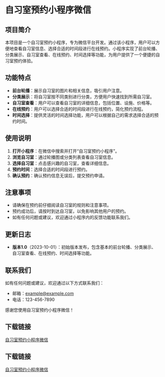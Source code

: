 # 自习室预约小程序微信

## 项目简介

本项目是一个自习室预约小程序，专为微信平台开发。通过该小程序，用户可以方便地查看自习室信息、选择合适的时间段进行在线预约。小程序实现了前台轮播、分类展示、自习室查看、在线预约、时间选择等功能，为用户提供了一个便捷的自习室预约体验。

## 功能特点

- **前台轮播**：展示自习室的图片和相关信息，吸引用户注意。
- **分类展示**：将自习室按不同类别进行分类，方便用户快速找到所需自习室。
- **自习室查看**：用户可以查看自习室的详细信息，包括位置、设施、价格等。
- **在线预约**：用户可以选择合适的时间段进行在线预约，简化预约流程。
- **时间选择**：提供灵活的时间选择功能，用户可以根据自己的需求选择合适的预约时间。

## 使用说明

1. **打开小程序**：在微信中搜索并打开“自习室预约小程序”。
2. **浏览自习室**：通过轮播图或分类列表查看自习室信息。
3. **选择自习室**：点击感兴趣的自习室，查看详细信息。
4. **预约时间**：选择合适的时间段进行预约。
5. **确认预约**：确认预约信息无误后，提交预约申请。

## 注意事项

- 请确保在预约前仔细阅读自习室的规则和注意事项。
- 预约成功后，请按时到达自习室，以免影响其他用户的预约。
- 如有任何问题或建议，欢迎通过小程序内的反馈功能联系我们。

## 更新日志

- **版本1.0**（2023-10-01）：初始版本发布，包含基本的前台轮播、分类展示、自习室查看、在线预约、时间选择等功能。

## 联系我们

如有任何问题或建议，欢迎通过以下方式联系我们：

- 邮箱：example@example.com
- 电话：123-456-7890

感谢您使用自习室预约小程序微信！

## 下载链接

[自习室预约小程序微信](https://pan.quark.cn/s/5b6d45676f66)

## 下载链接

[自习室预约小程序微信](https://pan.quark.cn/s/fdeb6c1e4119)